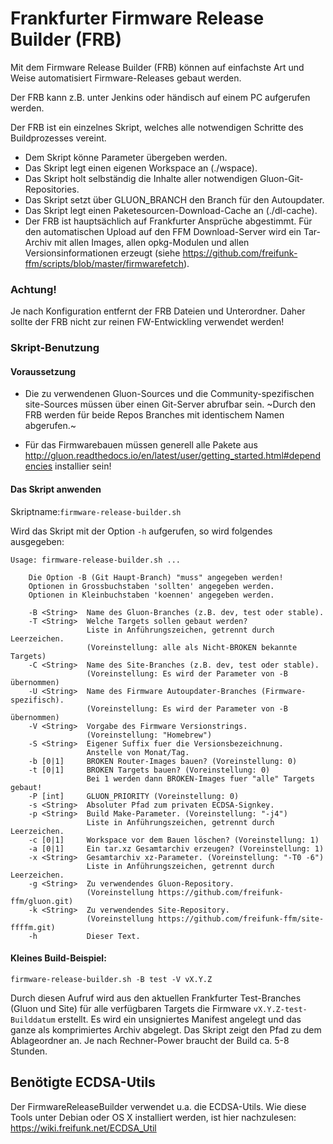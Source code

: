 # Frankfurter Firmware Release Builder (FRB)

Mit dem Firmware Release Builder (FRB) können auf einfachste Art und Weise automatisiert Firmware-Releases gebaut werden.

Der FRB kann z.B. unter Jenkins oder händisch auf einem PC aufgerufen werden.   

Der FRB ist ein einzelnes Skript, welches alle notwendigen Schritte des Buildprozesses vereint.   
  - Dem Skript könne Parameter übergeben werden.  
  - Das Skript legt einen eigenen Workspace an (./wspace).
  - Das Skript holt selbständig die Inhalte aller notwendigen Gluon-Git-Repositories.
  - Das Skript setzt über GLUON_BRANCH den Branch für den Autoupdater.
  - Das Skript legt einen Paketesourcen-Download-Cache an (./dl-cache).
  - Der FRB ist hauptsächlich auf Frankfurter Ansprüche abgestimmt. Für den automatischen Upload auf den FFM Download-Server wird ein Tar-Archiv mit allen Images, allen opkg-Modulen und allen Versionsinformationen erzeugt (siehe https://github.com/freifunk-ffm/scripts/blob/master/firmwarefetch).  

### Achtung!   
Je nach Konfiguration entfernt der FRB Dateien und Unterordner. Daher sollte der FRB nicht zur reinen FW-Entwickling verwendet werden!

### Skript-Benutzung
#### Voraussetzung 
  - Die zu verwendenen Gluon-Sources und die Community-spezifischen site-Sources müssen über einen Git-Server abrufbar sein. ~Durch den FRB werden für beide Repos Branches mit identischem Namen abgerufen.~

  - Für das Firmwarebauen müssen generell alle Pakete aus http://gluon.readthedocs.io/en/latest/user/getting_started.html#dependencies installier sein!  


#### Das Skript anwenden
Skriptname:`firmware-release-builder.sh`  

Wird das Skript mit der Option `-h` aufgerufen, so wird folgendes ausgegeben:

```
Usage: firmware-release-builder.sh ... 

    Die Option -B (Git Haupt-Branch) "muss" angegeben werden!
    Optionen in Grossbuchstaben 'sollten' angegeben werden.
    Optionen in Kleinbuchstaben 'koennen' angegeben werden.

    -B <String>  Name des Gluon-Branches (z.B. dev, test oder stable).
    -T <String>  Welche Targets sollen gebaut werden?
                 Liste in Anführungszeichen, getrennt durch Leerzeichen.
                 (Voreinstellung: alle als Nicht-BROKEN bekannte Targets)
    -C <String>  Name des Site-Branches (z.B. dev, test oder stable).
                 (Voreinstellung: Es wird der Parameter von -B übernommen)
    -U <String>  Name des Firmware Autoupdater-Branches (Firmware-spezifisch).
                 (Voreinstellung: Es wird der Parameter von -B übernommen)
    -V <String>  Vorgabe des Firmware Versionstrings.
                 (Voreinstellung: "Homebrew")
    -S <String>  Eigener Suffix fuer die Versionsbezeichnung.
                 Anstelle von Monat/Tag.
    -b [0|1]     BROKEN Router-Images bauen? (Voreinstellung: 0)
    -t [0|1]     BROKEN Targets bauen? (Voreinstellung: 0)
                 Bei 1 werden dann BROKEN-Images fuer "alle" Targets gebaut!
    -P [int]     GLUON_PRIORITY (Voreinstellung: 0)
    -s <String>  Absoluter Pfad zum privaten ECDSA-Signkey.
    -p <String>  Build Make-Parameter. (Voreinstellung: "-j4")
                 Liste in Anführungszeichen, getrennt durch Leerzeichen.
    -c [0|1]     Workspace vor dem Bauen löschen? (Voreinstellung: 1)
    -a [0|1]     Ein tar.xz Gesamtarchiv erzeugen? (Voreinstellung: 1)
    -x <String>  Gesamtarchiv xz-Parameter. (Voreinstellung: "-T0 -6")
                 Liste in Anführungszeichen, getrennt durch Leerzeichen.
    -g <String>  Zu verwendendes Gluon-Repository.
                 (Voreinstellung https://github.com/freifunk-ffm/gluon.git)
    -k <String>  Zu verwendendes Site-Repository.
                 (Voreinstellung https://github.com/freifunk-ffm/site-ffffm.git)
    -h           Dieser Text.
```

#### Kleines Build-Beispiel:
```
firmware-release-builder.sh -B test -V vX.Y.Z
```
Durch diesen Aufruf wird aus den aktuellen Frankfurter Test-Branches (Gluon und Site) für alle verfügbaren Targets die Firmware `vX.Y.Z-test-Builddatum` erstellt. Es wird ein unsigniertes Manifest angelegt und das ganze als komprimiertes Archiv abgelegt. Das Skript zeigt den Pfad zu dem Ablageordner an. Je nach Rechner-Power braucht der Build ca. 5-8 Stunden.

## Benötigte ECDSA-Utils
Der FirmwareReleaseBuilder verwendet u.a. die ECDSA-Utils.
Wie diese Tools unter Debian oder OS X installiert werden, ist hier nachzulesen: https://wiki.freifunk.net/ECDSA_Util
